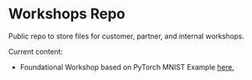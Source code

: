 # Workshops Repo
Public repo to store files for customer, partner, and internal workshops.

Current content:
- Foundational Workshop based on PyTorch MNIST Example <a href="https://github.com/determined-ai/workshops/tree/main/Foundational%20Workshop">here.</a>
